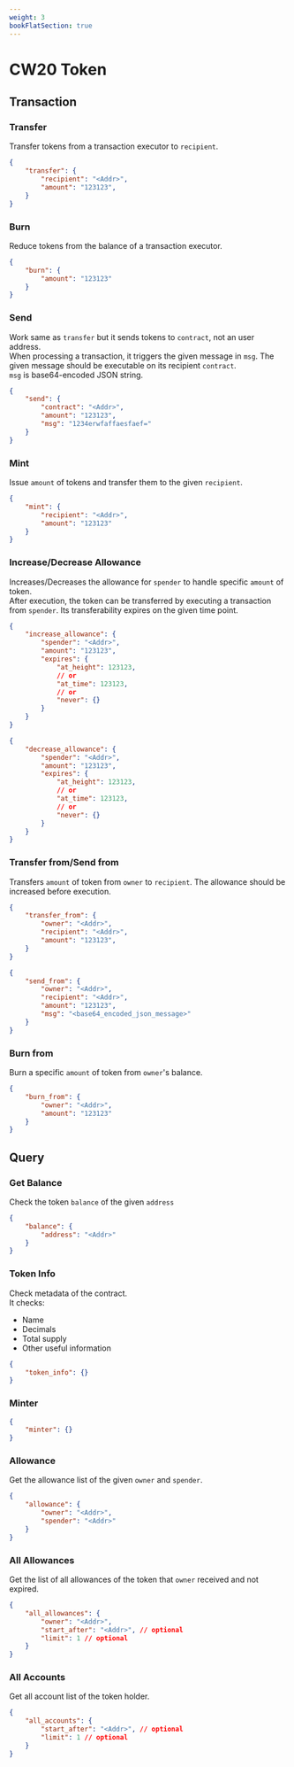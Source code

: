 ```yaml
---
weight: 3
bookFlatSection: true
---
```


# CW20 Token

## Transaction

### Transfer

Transfer tokens from a transaction executor to `recipient`.

```json
{
    "transfer": {
        "recipient": "<Addr>",
        "amount": "123123",
    }
}
```

### Burn

Reduce tokens from the balance of a transaction executor.

```json
{
    "burn": {
        "amount": "123123"
    }
}
```

### Send

Work same as `transfer` but it sends tokens to `contract`, not an user address.<br />
When processing a transaction, it triggers the given message in `msg`. The given message should be executable on its recipient `contract`.<br />
`msg` is base64-encoded JSON string.

```json
{
    "send": {
        "contract": "<Addr>",
        "amount": "123123",
        "msg": "1234erwfaffaesfaef="
    }
}
```

### Mint

Issue `amount` of tokens and transfer them to the given `recipient`.

```json
{
    "mint": {
        "recipient": "<Addr>",
        "amount": "123123"
    }
}
```

### Increase/Decrease Allowance

Increases/Decreases the allowance for `spender` to handle specific `amount` of token.<br />
After execution, the token can be transferred by executing a transaction from `spender`. Its transferability expires on the given time point.

```json
{
    "increase_allowance": {
        "spender": "<Addr>",
        "amount": "123123",
        "expires": {
            "at_height": 123123,
            // or
            "at_time": 123123,
            // or
            "never": {}
        }
    }
}
```

```json
{
    "decrease_allowance": {
        "spender": "<Addr>",
        "amount": "123123",
        "expires": {
            "at_height": 123123,
            // or
            "at_time": 123123,
            // or
            "never": {}
        }
    }
}
```

### Transfer from/Send from

Transfers `amount` of token from `owner` to `recipient`. The allowance should be increased before execution.

```json
{
    "transfer_from": {
        "owner": "<Addr>",
        "recipient": "<Addr>",
        "amount": "123123",
    }
}
```

```json
{
    "send_from": {
        "owner": "<Addr>",
        "recipient": "<Addr>",
        "amount": "123123",
        "msg": "<base64_encoded_json_message>"
    }
}
```

### Burn from

Burn a specific `amount` of token from `owner`'s balance.

```json
{
    "burn_from": {
        "owner": "<Addr>",
        "amount": "123123"
    }
}
```

## Query

### Get Balance

Check the token `balance` of the given `address`

```json
{
    "balance": {
        "address": "<Addr>"
    }
}
```

### Token Info

Check metadata of the contract.<br />
It checks:
- Name
- Decimals
- Total supply
- Other useful information

```json
{
    "token_info": {}
}
```

### Minter

```json
{
    "minter": {}
}
```

### Allowance

Get the allowance list of the given `owner` and `spender`.

```json
{
    "allowance": {
        "owner": "<Addr>",
        "spender": "<Addr>"
    }
}
```

### All Allowances

Get the list of all allowances of the token that `owner` received and not expired.

```json
{
    "all_allowances": {
        "owner": "<Addr>",
        "start_after": "<Addr>", // optional
        "limit": 1 // optional
    }
}
```

### All Accounts

Get all account list of the token holder.

```json
{
    "all_accounts": {
        "start_after": "<Addr>", // optional
        "limit": 1 // optional
    }
}
```

